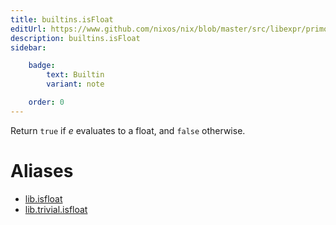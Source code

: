 ```yaml
---
title: builtins.isFloat
editUrl: https://www.github.com/nixos/nix/blob/master/src/libexpr/primops.cc
description: builtins.isFloat
sidebar:

    badge:
        text: Builtin
        variant: note

    order: 0
---
```


Return `true` if *e* evaluates to a float, and `false` otherwise.


# Aliases

- [lib.isfloat](/nix-doc-comments/reference/lib/lib-isfloat)
- [lib.trivial.isfloat](/nix-doc-comments/reference/lib/trivial/lib-trivial-isfloat)


